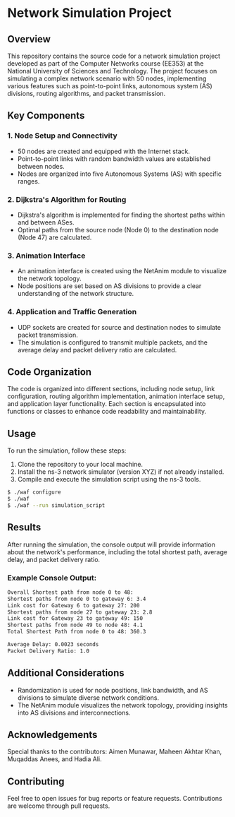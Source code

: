 # Network Simulation Project

## Overview

This repository contains the source code for a network simulation project developed as part of the Computer Networks course (EE353) at the National University of Sciences and Technology. The project focuses on simulating a complex network scenario with 50 nodes, implementing various features such as point-to-point links, autonomous system (AS) divisions, routing algorithms, and packet transmission.

## Key Components

### 1. Node Setup and Connectivity

- 50 nodes are created and equipped with the Internet stack.
- Point-to-point links with random bandwidth values are established between nodes.
- Nodes are organized into five Autonomous Systems (AS) with specific ranges.

### 2. Dijkstra's Algorithm for Routing

- Dijkstra's algorithm is implemented for finding the shortest paths within and between ASes.
- Optimal paths from the source node (Node 0) to the destination node (Node 47) are calculated.

### 3. Animation Interface

- An animation interface is created using the NetAnim module to visualize the network topology.
- Node positions are set based on AS divisions to provide a clear understanding of the network structure.

### 4. Application and Traffic Generation

- UDP sockets are created for source and destination nodes to simulate packet transmission.
- The simulation is configured to transmit multiple packets, and the average delay and packet delivery ratio are calculated.

## Code Organization

The code is organized into different sections, including node setup, link configuration, routing algorithm implementation, animation interface setup, and application layer functionality. Each section is encapsulated into functions or classes to enhance code readability and maintainability.

## Usage

To run the simulation, follow these steps:

1. Clone the repository to your local machine.
2. Install the ns-3 network simulator (version XYZ) if not already installed.
3. Compile and execute the simulation script using the ns-3 tools.

```bash
$ ./waf configure
$ ./waf
$ ./waf --run simulation_script
```

## Results

After running the simulation, the console output will provide information about the network's performance, including the total shortest path, average delay, and packet delivery ratio.

### Example Console Output:

```bash
Overall Shortest path from node 0 to 48:
Shortest paths from node 0 to gateway 6: 3.4
Link cost for Gateway 6 to gateway 27: 200
Shortest paths from node 27 to gateway 23: 2.8
Link cost for Gateway 23 to gateway 49: 150
Shortest paths from node 49 to node 48: 4.1
Total Shortest Path from node 0 to 48: 360.3

Average Delay: 0.0023 seconds
Packet Delivery Ratio: 1.0
```
## Additional Considerations

- Randomization is used for node positions, link bandwidth, and AS divisions to simulate diverse network conditions.
- The NetAnim module visualizes the network topology, providing insights into AS divisions and interconnections.

## Acknowledgements

Special thanks to the contributors: Aimen Munawar, Maheen Akhtar Khan, Muqaddas Anees, and Hadia Ali.

## Contributing

Feel free to open issues for bug reports or feature requests. Contributions are welcome through pull requests.
